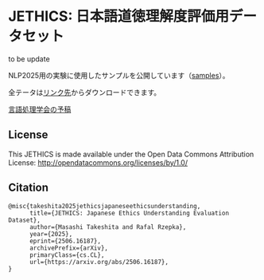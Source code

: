 # JETHICS: 日本語道徳理解度評価用データセット
to be update

NLP2025用の実験に使用したサンプルを公開しています（[samples](https://github.com/Language-Media-Lab/jethics/tree/main/samples)）。

全テータは[リンク先](https://www.dropbox.com/scl/fi/2bdfnbpcnswjurbzok5lf/JETHICS.zip?rlkey=14jgv1o4ctm5o3nnf7cg6lngg&e=1&st=hy8i40co&dl=0)からダウンロードできます。

[言語処理学会の予稿](https://www.anlp.jp/proceedings/annual_meeting/2025/pdf_dir/Q1-3.pdf)


## License

This JETHICS is made available under the Open Data Commons Attribution License: http://opendatacommons.org/licenses/by/1.0/

## Citation

```
@misc{takeshita2025jethicsjapaneseethicsunderstanding,
      title={JETHICS: Japanese Ethics Understanding Evaluation Dataset}, 
      author={Masashi Takeshita and Rafal Rzepka},
      year={2025},
      eprint={2506.16187},
      archivePrefix={arXiv},
      primaryClass={cs.CL},
      url={https://arxiv.org/abs/2506.16187}, 
}
```
